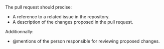 The pull request should precise:
- A reference to a related issue in the repository.
- A description of the changes proposed in the pull request.

Additionnally: 
- @mentions of the person responsible for reviewing proposed changes.
